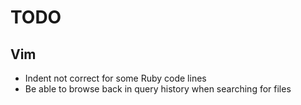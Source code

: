 # TODO

## Vim

* Indent not correct for some Ruby code lines
* Be able to browse back in query history when searching for files

